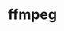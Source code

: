 ---
title: "ffmpeg"
layout: cache
categories: [package, develop-2023-09-24]
meta: {"versions": ["5.1.2"], "compilers": ["apple-clang@=14.0.0", "gcc@=11.3.0"], "oss": ["ubuntu22.04", "ventura"], "platforms": ["darwin", "linux"], "targets": ["aarch64", "x86_64_v3"], "stacks": ["ml-darwin-aarch64-mps", "ml-linux-x86_64-cpu", "ml-linux-x86_64-cuda", "root"], "num_specs": 2, "num_specs_by_stack": {"root": 2, "ml-darwin-aarch64-mps": 1, "ml-linux-x86_64-cuda": 1, "ml-linux-x86_64-cpu": 1}}
spec_details: [{"hash": "sh742z76ln3tf32iu435lpwv6sc6pvfj", "compiler": "apple-clang@=14.0.0", "versions": ["5.1.2"], "os": "ventura", "platform": "darwin", "target": "aarch64", "variants": ["~X", "build_system=autotools", "+bzlib", "~drawtext", "+gpl", "~libaom", "~libmp3lame", "~libopenjpeg", "~libopus", "~libsnappy", "~libspeex", "~libssh", "~libvorbis", "~libvpx", "~libwebp", "~libx264", "~libxml2", "~libzmq", "~lzma", "~nonfree", "~openssl", "patches=967d25a", "~sdl2", "+shared", "+version3"], "stacks": ["root", "ml-darwin-aarch64-mps"], "size": "-", "tarball": "https://binaries.spack.io/releases/develop-2023-09-24/build_cache/darwin-ventura-aarch64/apple-clang-14.0.0/ffmpeg-5.1.2/darwin-ventura-aarch64-apple-clang-14.0.0-ffmpeg-5.1.2-sh742z76ln3tf32iu435lpwv6sc6pvfj.spack"}, {"hash": "zyq47a5kzi2fw53s6p2qsgmzlzhoknoa", "compiler": "gcc@=11.3.0", "versions": ["5.1.2"], "os": "ubuntu22.04", "platform": "linux", "target": "x86_64_v3", "variants": ["~X", "build_system=autotools", "+bzlib", "~drawtext", "+gpl", "~libaom", "~libmp3lame", "~libopenjpeg", "~libopus", "~libsnappy", "~libspeex", "~libssh", "~libvorbis", "~libvpx", "~libwebp", "~libx264", "~libxml2", "~libzmq", "~lzma", "~nonfree", "~openssl", "patches=967d25a", "~sdl2", "+shared", "+version3"], "stacks": ["ml-linux-x86_64-cuda", "ml-linux-x86_64-cpu", "root"], "size": "-", "tarball": "https://binaries.spack.io/releases/develop-2023-09-24/build_cache/linux-ubuntu22.04-x86_64_v3/gcc-11.3.0/ffmpeg-5.1.2/linux-ubuntu22.04-x86_64_v3-gcc-11.3.0-ffmpeg-5.1.2-zyq47a5kzi2fw53s6p2qsgmzlzhoknoa.spack"}]
---